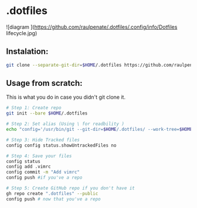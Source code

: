 # .dotfiles
![diagram ](https://github.com/raulpenate/.dotfiles/.config/info/Dotfiles lifecycle.jpg)

## Instalation: 
```sh
git clone --separate-git-dir=$HOME/.dotfiles https://github.com/raulpenate/.dotfiles.git tmpdotfiles && /.install.sh
```

## Usage from scratch:  
This is what you do in case you didn't git clone it.
```bash
# Step 1: Create repo
git init --bare $HOME/.dotfiles

# Step 2: Set alias (Using \ for readbility )
echo "config='/usr/bin/git --git-dir=$HOME/.dotfiles/ --work-tree=$HOME'" >> .zshrc && source .zshrc

# Step 3: Hide Tracked files
config config status.showUntrackedFiles no

# Step 4: Save your files
config status
config add .vimrc
config commit -m "Add vimrc"
config push #if you've a repo

# Step 5: Create GitHub repo if you don't have it
gh repo create ".dotfiles" --public   
config push # now that you've a repo
```